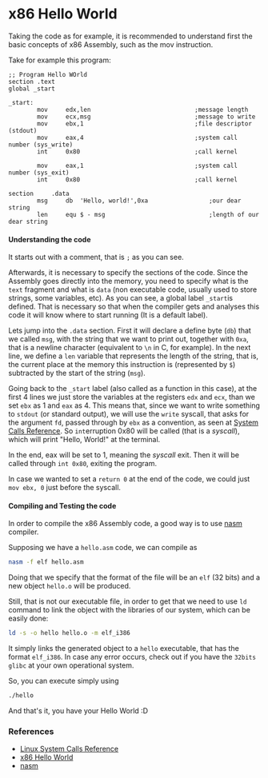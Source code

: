 # x86 Hello World

Taking the code as for example, it is recommended to understand first the basic concepts of x86 Assembly, such as the mov instruction.

Take for example this program:

```text
;; Program Hello WOrld
section .text
global _start

_start:
        mov     edx,len                             ;message length
        mov     ecx,msg                             ;message to write
        mov     ebx,1                               ;file descriptor (stdout)
        mov     eax,4                               ;system call number (sys_write)
        int     0x80                                ;call kernel

        mov     eax,1                               ;system call number (sys_exit)
        int     0x80                                ;call kernel

section     .data
        msg     db  'Hello, world!',0xa                 ;our dear string
        len     equ $ - msg                             ;length of our dear string
```

#### Understanding the code

It starts out with a comment, that is `;` as you can see.

Afterwards, it is necessary to specify the sections of the code. Since the Assembly goes directly into the memory, you need to specify what is the `text` fragment and what is `data` \(non executable code, usually used to store strings, some variables, etc\). As you can see, a global label `_start`is defined. That is necessary so that when the compiler gets and analyses this code it will know where to start running \(It is a default label\).

Lets jump into the `.data` section. First it will declare a define byte \(`db`\) that we called `msg`, with the string that we want to print out, together with `0xa`, that is a newline character \(equivalent to `\n` in C, for example\). In the next line, we define a `len` variable that represents the length of the string, that is, the current place at the memory this instruction is \(represented by `$`\) subtracted by the start of the string \(`msg`\).

Going back to the `_start` label \(also called as a function in this case\), at the first 4 lines we just store the variables at the registers `edx` and `ecx`, than we set `ebx` as 1 and `eax` as 4. This means that, since we want to write something to `stdout` \(or standard output\), we will use the `write` syscall, that asks for the argument `fd`, passed through by `ebx` as a convention, as seen at [System Calls Reference](https://syscalls.kernelgrok.com/). So `int`erruption 0x80 will be called \(that is a _syscall_\), which will print "Hello, World!" at the terminal.

In the end, eax will be set to 1, meaning the _syscall_ exit. Then it will be called through `int 0x80`, exiting the program.

In case we wanted to set a `return 0` at the end of the code, we could just `mov ebx, 0` just before the syscall.

#### Compiling and Testing the code

In order to compile the x86 Assembly code, a good way is to use [nasm](https://nasm.us/) compiler.

Supposing we have a `hello.asm` code, we can compile as

```bash
nasm -f elf hello.asm
```

Doing that we specify that the format of the file will be an `elf` \(32 bits\) and a new object `hello.o` will be produced.

Still, that is not our executable file, in order to get that we need to use `ld` command to link the object with the libraries of our system, which can be easily done:

```bash
ld -s -o hello hello.o -m elf_i386
```

It simply links the generated object to a `hello` executable, that has the format `elf_i386`. In case any error occurs, check out if you have the `32bits glibc` at your own operational system.

So, you can execute simply using

```bash
./hello
```

And that's it, you have your Hello World :D

### References

* [Linux System Calls Reference](https://syscalls.kernelgrok.com/)
* [x86 Hello World](http://asm.sourceforge.net/intro/hello.html)
* [nasm](https://nasm.us/)


